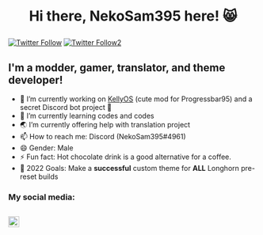 # <p align="center">Hi there, NekoSam395 here! 😸</p>

  [![Twitter Follow](https://img.shields.io/twitter/follow/NekoSam395?color=1DA1F2&logo=twitter&style=for-the-badge)](https://twitter.com/intent/follow?original_referer=https%3A%2F%2Fgithub.com%2FNekoSam395&screen_name=NekoSam395)
    [![Twitter Follow2](https://img.shields.io/twitter/follow/Longhorn_Story?color=1DA1F2&logo=twitter&style=for-the-badge)](https://twitter.com/intent/follow?original_referer=https%3A%2F%2Fgithub.com%2FLonghorn_Story&screen_name=Longhorn_Story)

## I'm a modder, gamer, translator, and theme developer!

- 🔭 I’m currently working on [KellyOS][kellyos] (cute mod for Progressbar95) and a secret Discord bot project 👀
- 🌱 I’m currently learning codes and codes
- 🌏 I’m currently offering help with translation project
- 📫 How to reach me: Discord (NekoSam395#4961)
- 😄 Gender: Male
- ⚡ Fun fact: Hot chocolate drink is a good alternative for a coffee.
- 🥅 2022 Goals: Make a **successful** custom theme for **ALL** Longhorn pre-reset builds

### My social media:

[<img align="left" alt="NekoSam395 | Twitter" width="22px" src="https://cdn.jsdelivr.net/npm/simple-icons@v3/icons/twitter.svg" />][twitter]
<br />
---

</details>

[kellyos]: https://github.com/NekoSam395/KellyOS
[twitter]: https://twitter.com/NekoSam395
